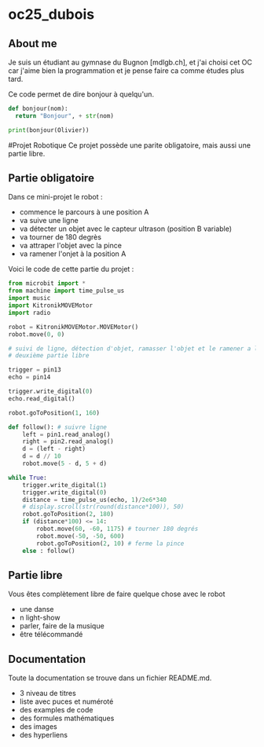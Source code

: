 # oc25_dubois

## About me
Je suis un étudiant au gymnase du Bugnon [mdlgb.ch], et j'ai choisi cet OC car j'aime bien la programmation et je pense faire ca comme études plus tard.

Ce code permet de dire bonjour à quelqu'un.

```python
def bonjour(nom):
  return "Bonjour", + str(nom)

print(bonjour(Olivier))
```

#Projet Robotique
Ce projet possède une parite obligatoire, mais aussi une partie libre.

## Partie obligatoire

Dans ce mini-projet le robot :
- commence le parcours à une position A
- va suive une ligne
- va détecter un objet avec le capteur ultrason (position B variable)
- va tourner de 180 degrès
- va attraper l'objet avec la pince
- va ramener l'onjet à la position A

Voici le code de cette partie du projet :

```python
from microbit import *
from machine import time_pulse_us
import music
import KitronikMOVEMotor
import radio

robot = KitronikMOVEMotor.MOVEMotor()
robot.move(0, 0)

# suivi de ligne, détection d'objet, ramasser l'objet et le ramener a l'origine
# deuxième partie libre

trigger = pin13
echo = pin14

trigger.write_digital(0)
echo.read_digital()

robot.goToPosition(1, 160)

def follow(): # suivre ligne
    left = pin1.read_analog()
    right = pin2.read_analog()
    d = (left - right)
    d = d // 10
    robot.move(5 - d, 5 + d)

while True:
    trigger.write_digital(1)
    trigger.write_digital(0)
    distance = time_pulse_us(echo, 1)/2e6*340
    # display.scroll(str(round(distance*100)), 50)
    robot.goToPosition(2, 180)
    if (distance*100) <= 14:
        robot.move(60, -60, 1175) # tourner 180 degrés
        robot.move(-50, -50, 600)
        robot.goToPosition(2, 10) # ferme la pince
    else : follow()

```


## Partie libre

Vous êtes complètement libre de faire quelque chose avec le robot
- une danse
- n light-show
- parler, faire de la musique
- être télécommandé

## Documentation

Toute la documentation se trouve dans un fichier README.md.

- 3 niveau de titres
- liste avec puces et numéroté
- des examples de code
- des formules mathématiques
- des images
- des hyperliens
